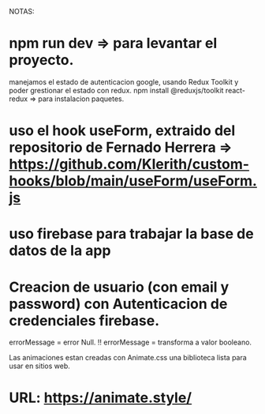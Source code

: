 NOTAS:

# npm run dev => para levantar el proyecto.

manejamos el estado de autenticacion google, usando Redux Toolkit y poder grestionar el estado con redux.
npm install @reduxjs/toolkit react-redux => para instalacion paquetes.

# uso el hook useForm, extraido del repositorio de Fernado Herrera => https://github.com/Klerith/custom-hooks/blob/main/useForm/useForm.js

# uso firebase para trabajar la base de datos de la app

# Creacion de usuario (con email y password) con Autenticacion de credenciales firebase.



errorMessage = error Null.
!! errorMessage = transforma a valor booleano.

Las animaciones estan creadas con Animate.css una biblioteca lista para usar en sitios web.

# URL: https://animate.style/